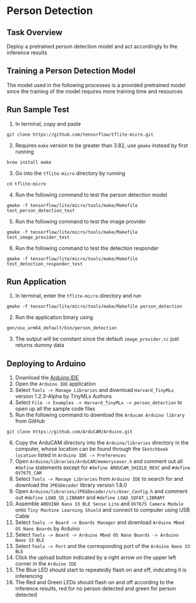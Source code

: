 # Person Detection

## Task Overview
Deploy a pretrained person detection model and act accordingly to the inference results

## Training a Person Detection Model
The model used in the following processes is a provided pretrained model since the training of the model requires more training time and resources

## Run Sample Test
1. In terminal, copy and paste 
```
git clone https://github.com/tensorflow/tflite-micro.git
```
2. Requires `make` version to be greater than 3.82, use `gmake` instead by first running 
```
brew install make
```
3. Go into the `tflite-micro` directory by running 
```
cd tflite-micro
```
4. Run the following command to test the person detection model
```
gmake -f tensorflow/lite/micro/tools/make/Makefile test_person_detection_test
```
5. Run the following command to test the image provider
```
gmake -f tensorflow/lite/micro/tools/make/Makefile test_image_provider_test
```
6. Run the following command to test the detection responder
```
gmake -f tensorflow/lite/micro/tools/make/Makefile test_detection_responder_test
```

## Run Application
1. In terminal, enter the `tflite-micro` directory and run 
```
gmake -f tensorflow/lite/micro/tools/make/Makefile person_detection
```
2. Run the application binary using 
```
gen/osx_arm64_default/bin/person_detection
```
3. The output will be constant since the default `image_provider.cc` just returns dummy data


## Deploying to Arduino
1. Download the [Arduino IDE](https://www.arduino.cc/en/software)
2. Open the `Arduino IDE` application
3. Select `Tools -> Manage Libraries` and download `Harvard_TinyMLx` version 1.2.3-Alpha by TinyMLx Authors
4. Select `File -> Examples -> Harvard_TinyMLx -> person_detection` to open up all the sample code files
5. Run the following command to download the `Arducam Arduino library` from GitHub
```
git clone https://github.com/ArduCAM/Arduino.git
```
6. Copy the ArduCAM directory into the `Arduino/libraries` directory in the computer, whose location can be found through the `Sketchbook location` listed in `Arduino IDE -> Preferences`
7. Open `Arduino/libraries/ArduCAM/memorysaver.h` and comment out all `#define` statements except for `#define ARDUCAM_SHIELD_REVC` and `#define OV7675_CAM`
8. Select `Tools -> Manage Libraries` from `Arduino IDE` to search for and download the `JPEGDecoder` library version 1.8.0
9. Open `Arduino/libraries/JPEGDecoder/src/User_Config.h` and comment out `#define LOAD_SD_LIBRARY` and `#define LOAD_SDFAT_LIBRARY`
10. Assemble `ARDUINO Nano 33 BLE Sense Lite` and `OV7675 Camera Module` onto `Tiny Machine Learning Shield` and connect to computer using USB Cable
11. Select `Tools -> Board -> Boards Manager` and download `Arduino Mbed OS Nano Boards` by Arduino
12. Select `Tools -> Board -> Arduino Mbed OS Nano Boards -> Arduino Nano 33 BLE`
13. Select `Tools -> Port` and the corresponding port of the `Arduino Nano 33 BLE`
14. Click the upload button indicated by a right arrow on the upper left corner in the `Arduino IDE`
15. The Blue LED should start to repeatedly flash on and off, indicating it is inferencing
16. The Red and Green LEDs should flash on and off according to the inference results, red for no person detected and green for person detected
